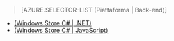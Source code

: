 ﻿> [AZURE.SELECTOR-LIST (Piattaforma | Back-end)]
- [(Windows Store C# | .NET)](/it-it/documentation/articles/mobile-services-dotnet-backend-windows-store-dotnet-aad-graph-info/)
- [(Windows Store C# | JavaScript)](/it-it/documentation/articles/mobile-services-javascript-backend-windows-store-dotnet-aad-graph-info/)

<!--HONumber=42-->
